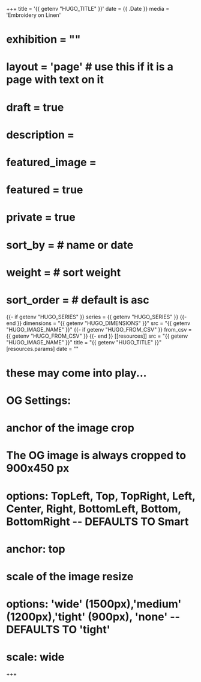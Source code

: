 +++
title = '{{ getenv "HUGO_TITLE" }}'
date = {{ .Date }}
media = 'Embroidery on Linen'
# exhibition = ""
# layout = 'page' # use this if it is a page with text on it
# draft = true
# description = 
# featured_image = 
# featured = true
# private = true
# sort_by = # name or date
# weight = # sort weight
# sort_order = # default is asc
{{- if getenv "HUGO_SERIES" }}
series = {{ getenv "HUGO_SERIES" }}
{{- end }}
dimensions = "{{ getenv "HUGO_DIMENSIONS" }}"
src = "{{ getenv "HUGO_IMAGE_NAME" }}"
{{- if getenv "HUGO_FROM_CSV" }}
from_csv = {{ getenv "HUGO_FROM_CSV" }}
{{- end }}
[[resources]]
  src = "{{ getenv "HUGO_IMAGE_NAME" }}"
  title = "{{ getenv "HUGO_TITLE" }}"
  [resources.params]
  date = ""

# these may come into play...
# OG Settings:
# anchor of the image crop 
#   The OG image is always cropped to 900x450 px
#   options: TopLeft, Top, TopRight, Left, Center, Right, BottomLeft, Bottom, BottomRight -- DEFAULTS TO Smart
# anchor: top
# scale of the image resize 
#   options: 'wide' (1500px),'medium' (1200px),'tight' (900px), 'none' -- DEFAULTS TO 'tight'
# scale: wide 
+++
